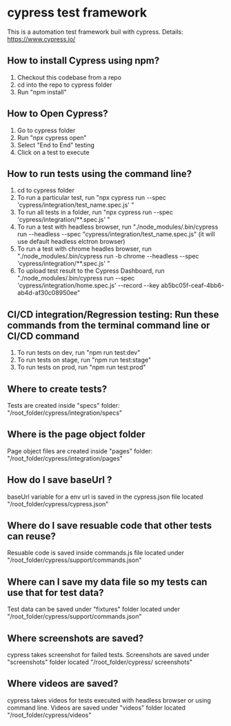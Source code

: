 # cypress test framework 
This is a automation test framework buil with cypress. Details: https://www.cypress.io/

## How to install Cypress using npm?
1. Checkout this codebase from a repo
2. cd into the repo to cypress folder
3. Run "npm install"


## How to Open Cypress?

1. Go to cypress folder
2. Run "npx cypress open"
3. Select "End to End" testing
4. Click on a test to execute


## How to run tests using the command line?
1. cd to cypress folder
2. To run a particular test, run "npx cypress run --spec 'cypress/integration/test_name.spec.js' "
3. To run all tests in a folder, run "npx cypress run --spec 'cypress/integration/**.spec.js' "
4. To run a test with headless browser, run "./node_modules/.bin/cypress run --headless --spec "cypress/integration/test_name.spec.js" (it will use default headless elctron browser)
5. To run a test with chrome headles browser, run "./node_modules/.bin/cypress run -b chrome --headless --spec 'cypress/integration/**.spec.js' "
6. To upload test result to the Cypress Dashboard, run "./node_modules/.bin/cypress run --spec 'cypress/integration/home.spec.js'  --record --key ab5bc05f-ceaf-4bb6-ab4d-af30c08950ee"

## CI/CD integration/Regression testing: Run these commands from the terminal command line or CI/CD command
1. To run tests on dev, run "npm run test:dev" 
2. To run tests on stage, run "npm run test:stage"
3. To run tests on prod, run "npm run test:prod"

## Where to create tests?
Tests are created inside "specs" folder: "/root_folder/cypress/integration/specs"

## Where is the page object folder
Page object files are created inside "pages" folder: "/root_folder/cypress/integration/pages"

## How do I save baseUrl ?
baseUrl variable for a env url is saved in the cypress.json file located "/root_folder/cypress/cypress.json"

## Where do I save resuable code that other tests can reuse?
Resuable code is saved inside commands.js file located under "/root_folder/cypress/support/commands.json"

## Where can I save my data file so my tests can use that for test data?
Test data can be saved under "fixtures" folder located under "/root_folder/cypress/support/commands.json"

## Where screenshots are saved?
cypress takes screenshot for failed tests. Screenshots are saved under "screenshots" folder located "/root_folder/cypress/
screenshots"

## Where videos are saved?
cypress takes videos for tests executed with headless browser or using command line. Videos are saved under "videos" folder located "/root_folder/cypress/videos"

